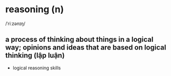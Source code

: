 # reasoning (n)

/ˈriːzənɪŋ/

## a process of thinking about things in a logical way; opinions and ideas that are based on logical thinking (lập luận)

- logical reasoning skills